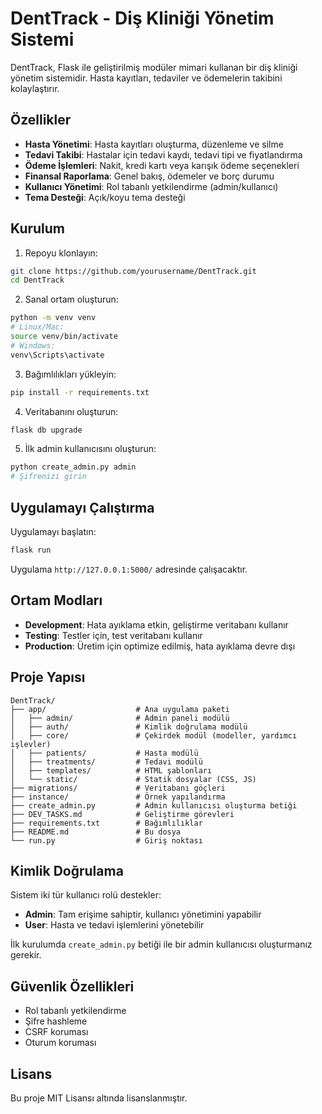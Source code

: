 # DentTrack - Diş Kliniği Yönetim Sistemi

DentTrack, Flask ile geliştirilmiş modüler mimari kullanan bir diş kliniği yönetim sistemidir. Hasta kayıtları, tedaviler ve ödemelerin takibini kolaylaştırır.

## Özellikler

- **Hasta Yönetimi**: Hasta kayıtları oluşturma, düzenleme ve silme
- **Tedavi Takibi**: Hastalar için tedavi kaydı, tedavi tipi ve fiyatlandırma
- **Ödeme İşlemleri**: Nakit, kredi kartı veya karışık ödeme seçenekleri
- **Finansal Raporlama**: Genel bakış, ödemeler ve borç durumu
- **Kullanıcı Yönetimi**: Rol tabanlı yetkilendirme (admin/kullanıcı)
- **Tema Desteği**: Açık/koyu tema desteği

## Kurulum

1. Repoyu klonlayın:
```bash
git clone https://github.com/yourusername/DentTrack.git
cd DentTrack
```

2. Sanal ortam oluşturun:
```bash
python -m venv venv
# Linux/Mac:
source venv/bin/activate
# Windows:
venv\Scripts\activate
```

3. Bağımlılıkları yükleyin:
```bash
pip install -r requirements.txt
```

4. Veritabanını oluşturun:
```bash
flask db upgrade
```

5. İlk admin kullanıcısını oluşturun:
```bash
python create_admin.py admin
# Şifrenizi girin
```

## Uygulamayı Çalıştırma

Uygulamayı başlatın:
```bash
flask run
```

Uygulama `http://127.0.0.1:5000/` adresinde çalışacaktır.

## Ortam Modları

- **Development**: Hata ayıklama etkin, geliştirme veritabanı kullanır
- **Testing**: Testler için, test veritabanı kullanır
- **Production**: Üretim için optimize edilmiş, hata ayıklama devre dışı

## Proje Yapısı

```
DentTrack/
├── app/                    # Ana uygulama paketi
│   ├── admin/              # Admin paneli modülü
│   ├── auth/               # Kimlik doğrulama modülü
│   ├── core/               # Çekirdek modül (modeller, yardımcı işlevler)
│   ├── patients/           # Hasta modülü
│   ├── treatments/         # Tedavi modülü
│   ├── templates/          # HTML şablonları
│   └── static/             # Statik dosyalar (CSS, JS)
├── migrations/             # Veritabanı göçleri
├── instance/               # Örnek yapılandırma
├── create_admin.py         # Admin kullanıcısı oluşturma betiği
├── DEV_TASKS.md            # Geliştirme görevleri
├── requirements.txt        # Bağımlılıklar
├── README.md               # Bu dosya
└── run.py                  # Giriş noktası
```

## Kimlik Doğrulama

Sistem iki tür kullanıcı rolü destekler:
- **Admin**: Tam erişime sahiptir, kullanıcı yönetimini yapabilir
- **User**: Hasta ve tedavi işlemlerini yönetebilir

İlk kurulumda `create_admin.py` betiği ile bir admin kullanıcısı oluşturmanız gerekir.

## Güvenlik Özellikleri

- Rol tabanlı yetkilendirme
- Şifre hashleme
- CSRF koruması
- Oturum koruması

## Lisans

Bu proje MIT Lisansı altında lisanslanmıştır. 